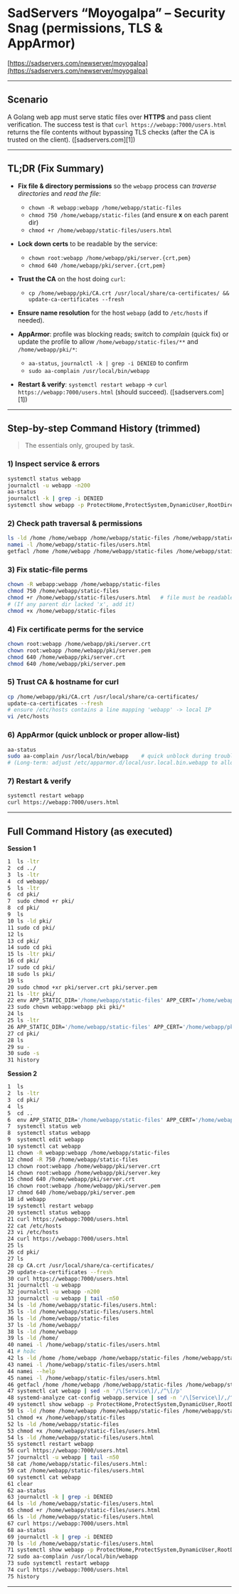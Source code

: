 # SadServers “Moyogalpa” – Security Snag (permissions, TLS & AppArmor)
[https://sadservers.com/newserver/moyogalpa](https://sadservers.com/newserver/moyogalpa)

---

## Scenario

A Golang web app must serve static files over **HTTPS** and pass client verification. The success test is that `curl https://webapp:7000/users.html` returns the file contents without bypassing TLS checks (after the CA is trusted on the client). ([sadservers.com][1])

---

## TL;DR (Fix Summary)

* **Fix file & directory permissions** so the `webapp` process can *traverse directories* and *read the file*:

  * `chown -R webapp:webapp /home/webapp/static-files`
  * `chmod 750 /home/webapp/static-files` (and ensure **x** on each parent dir)
  * `chmod +r /home/webapp/static-files/users.html`
* **Lock down certs** to be readable by the service:

  * `chown root:webapp /home/webapp/pki/server.{crt,pem}`
  * `chmod 640 /home/webapp/pki/server.{crt,pem}`
* **Trust the CA** on the host doing `curl`:

  * `cp /home/webapp/pki/CA.crt /usr/local/share/ca-certificates/ && update-ca-certificates --fresh`
* **Ensure name resolution** for the host `webapp` (add to `/etc/hosts` if needed).
* **AppArmor**: profile was blocking reads; switch to *complain* (quick fix) or update the profile to allow `/home/webapp/static-files/**` and `/home/webapp/pki/*`:

  * `aa-status`, `journalctl -k | grep -i DENIED` to confirm
  * `sudo aa-complain /usr/local/bin/webapp`
* **Restart & verify**: `systemctl restart webapp` → `curl https://webapp:7000/users.html` (should succeed). ([sadservers.com][1])

---

## Step-by-step Command History (trimmed)

> The essentials only, grouped by task.

### 1) Inspect service & errors

```bash
systemctl status webapp
journalctl -u webapp -n200
aa-status
journalctl -k | grep -i DENIED
systemctl show webapp -p ProtectHome,ProtectSystem,DynamicUser,RootDirectory,ReadOnlyPaths,ReadWritePaths,PrivateTmp
```

### 2) Check path traversal & permissions

```bash
ls -ld /home /home/webapp /home/webapp/static-files /home/webapp/static-files/users.html
namei -l /home/webapp/static-files/users.html
getfacl /home /home/webapp /home/webapp/static-files /home/webapp/static-files/users.html
```

### 3) Fix static-file perms

```bash
chown -R webapp:webapp /home/webapp/static-files
chmod 750 /home/webapp/static-files
chmod +r /home/webapp/static-files/users.html   # file must be readable
# (If any parent dir lacked 'x', add it)
chmod +x /home/webapp/static-files
```

### 4) Fix certificate perms for the service

```bash
chown root:webapp /home/webapp/pki/server.crt
chown root:webapp /home/webapp/pki/server.pem
chmod 640 /home/webapp/pki/server.crt
chmod 640 /home/webapp/pki/server.pem
```

### 5) Trust CA & hostname for curl

```bash
cp /home/webapp/pki/CA.crt /usr/local/share/ca-certificates/
update-ca-certificates --fresh
# ensure /etc/hosts contains a line mapping 'webapp' -> local IP
vi /etc/hosts
```

### 6) AppArmor (quick unblock or proper allow-list)

```bash
aa-status
sudo aa-complain /usr/local/bin/webapp    # quick unblock during troubleshooting
# (Long-term: adjust /etc/apparmor.d/local/usr.local.bin.webapp to allow needed paths)
```

### 7) Restart & verify

```bash
systemctl restart webapp
curl https://webapp:7000/users.html
```

---

## Full Command History (as executed)

**Session 1**

```bash
1  ls -ltr
2  cd ../
3  ls -ltr
4  cd webapp/
5  ls -ltr
6  cd pki/
7  sudo chmod +r pki/
8  cd pki/
9  ls
10 ls -ld pki/
11 sudo cd pki/
12 ls
13 cd pki/
14 sudo cd pki
15 ls -ltr pki/
16 cd pki/
17 sudo cd pki/
18 sudo ls pki/
19 ls
20 sudo chmod +xr pki/server.crt pki/server.pem
21 ls -ltr pki/ 
22 env APP_STATIC_DIR='/home/webapp/static-files' APP_CERT='/home/webapp/pki/server.crt' APP_KEY='/home/webapp/pki/server.pem' /usr/local/bin/webapp
23 sudo chown webapp:webapp pki pki/*
24 ls
25 ls -ltr
26 APP_STATIC_DIR='/home/webapp/static-files' APP_CERT='/home/webapp/pki/server.crt' APP_KEY='/home/webapp/pki/server.pem' /usr/local/bin/webapp
27 cd pki/
28 ls
29 su -
30 sudo -s
31 history
```

**Session 2**

```bash
1  ls
2  ls -ltr
3  cd pki/
4  ls
5  cd ..
6  env APP_STATIC_DIR='/home/webapp/static-files' APP_CERT='/home/webapp/pki/server.crt' APP_KEY='/home/webapp/pki/server.pem' /usr/local/bin/webapp
7  systemctl status web
8  systemctl status webapp
9  systemctl edit webapp
10 systemctl cat webapp
11 chown -R webapp:webapp /home/webapp/static-files
12 chmod -R 750 /home/webapp/static-files
13 chown root:webapp /home/webapp/pki/server.crt
14 chown root:webapp /home/webapp/pki/server.key
15 chmod 640 /home/webapp/pki/server.crt
16 chown root:webapp /home/webapp/pki/server.pem
17 chmod 640 /home/webapp/pki/server.pem
18 id webapp
19 systemctl restart webapp
20 systemctl status webapp
21 curl https://webapp:7000/users.html
22 cat /etc/hosts
23 vi /etc/hosts
24 curl https://webapp:7000/users.html
25 ls
26 cd pki/
27 ls
28 cp CA.crt /usr/local/share/ca-certificates/
29 update-ca-certificates --fresh
30 curl https://webapp:7000/users.html
31 journalctl -u webapp
32 journalctl -u webapp -n200
33 journalctl -u webapp | tail -n50
34 ls -ld /home/webapp/static-files/users.html:
35 ls -ld /home/webapp/static-files/users.html
36 ls -ld /home/webapp/static-files
37 ls -ld /home/webapp/
38 ls -ld /home/webapp
39 ls -ld /home/
40 namei -l /home/webapp/static-files/users.html
41 # hoặc
42 ls -ld /home /home/webapp /home/webapp/static-files /home/webapp/static-files/users.html
43 namei -l /home/webapp/static-files/users.html
44 namei --help
45 namei -l /home/webapp/static-files/users.html
46 getfacl /home /home/webapp /home/webapp/static-files /home/webapp/static-files/users.html
47 systemctl cat webapp | sed -n '/\[Service\]/,/^\[/p'
48 systemd-analyze cat-config webapp.service | sed -n '/\[Service\]/,/^\[/p'
49 systemctl show webapp -p ProtectHome,ProtectSystem,DynamicUser,RootDirectory,ReadOnlyPaths,ReadWritePaths,PrivateTmp
50 ls -ld /home /home/webapp /home/webapp/static-files /home/webapp/static-files/users.html
51 chmod +x /home/webapp/static-files
52 ls -ld /home/webapp/static-files
53 chmod +x /home/webapp/static-files/users.html
54 ls -ld /home/webapp/static-files/users.html
55 systemctl restart webapp
56 curl https://webapp:7000/users.html
57 journalctl -u webapp | tail -n50
58 cat /home/webapp/static-files/users.html:
59 cat /home/webapp/static-files/users.html
60 systemctl cat webapp
61 clear
62 aa-status
63 journalctl -k | grep -i DENIED
64 ls -ld /home/webapp/static-files/users.html
65 chmod +r /home/webapp/static-files/users.html
66 ls -ld /home/webapp/static-files/users.html
67 curl https://webapp:7000/users.html
68 aa-status
69 journalctl -k | grep -i DENIED
70 ls -ld /home/webapp/static-files/users.html
71 systemctl show webapp -p ProtectHome,ProtectSystem,DynamicUser,RootDirectory,ReadOnlyPaths,ReadWritePaths,PrivateTmp
72 sudo aa-complain /usr/local/bin/webapp
73 sudo systemctl restart webapp
74 curl https://webapp:7000/users.html
75 history
```

---

